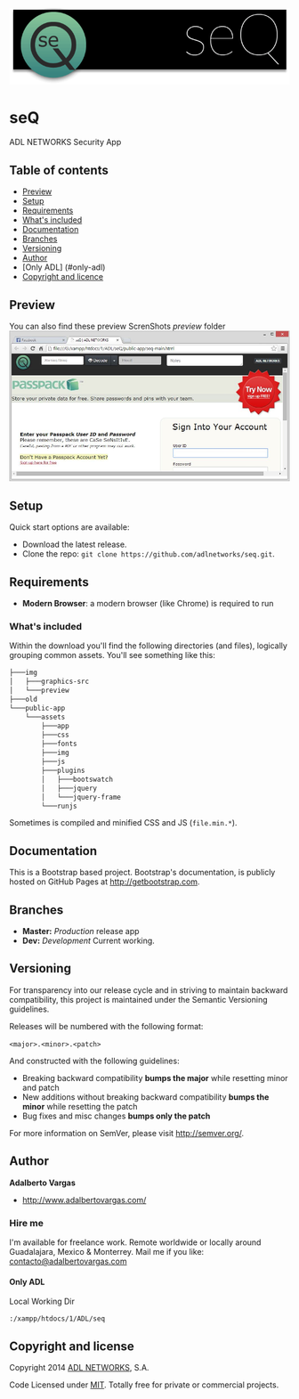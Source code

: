 ![introduction & quickstart placeholder picture](img/preview/placeholder.png)

# seQ
ADL NETWORKS Security App

## Table of contents

 - [Preview](#Preview)
 - [Setup](#setup)
 - [Requirements](#requirements)
 - [What's included](#What's-included)
 - [Documentation](#documentation) 
 - [Branches](#branches)
 - [Versioning](#versioning)
 - [Author](#author)
 - [Only ADL] (#only-adl)
 - [Copyright and licence](#copyright-and-licence)

## Preview

You can also find these preview ScrenShots  *preview* folder
![preview capture 01](img/preview/capture-01.jpg)

## Setup

Quick start options are available:

- Download the latest release.
- Clone the repo: `git clone https://github.com/adlnetworks/seq.git`.

## Requirements

* **Modern Browser**: a modern browser (like Chrome) is required to run

### What's included

Within the download you'll find the following directories (and files), logically grouping common assets. You'll see something like this:

```
├───img
│   ├───graphics-src
│   └───preview
├───old
└───public-app
    └───assets
        ├───app
        ├───css
        ├───fonts
        ├───img
        ├───js
        ├───plugins
        │   ├───bootswatch
        │   ├───jquery
        │   └───jquery-frame
        └───runjs
```

Sometimes is compiled and minified CSS and JS (`file.min.*`).

## Documentation

This is a Bootstrap based project. Bootstrap's documentation, is publicly hosted on GitHub Pages at <http://getbootstrap.com>.

## Branches

  * **Master:** *Production* release app
  * **Dev:** *Development* Current working.

## Versioning

For transparency into our release cycle and in striving to maintain backward compatibility, this project is maintained under the Semantic Versioning guidelines. 

Releases will be numbered with the following format:

`<major>.<minor>.<patch>`

And constructed with the following guidelines:

- Breaking backward compatibility **bumps the major** while resetting minor and patch
- New additions without breaking backward compatibility **bumps the minor** while resetting the patch
- Bug fixes and misc changes **bumps only the patch**

For more information on SemVer, please visit <http://semver.org/>.


## Author

**Adalberto Vargas**

- <http://www.adalbertovargas.com/>

### Hire me

I'm available for freelance work. Remote worldwide or locally around Guadalajara, Mexico & Monterrey. Mail me if you like: contacto@adalbertovargas.com

#### Only ADL

Local Working Dir
```
:/xampp/htdocs/1/ADL/seq
```
## Copyright and license


Copyright 2014 [ADL NETWORKS](https://www.adlnetworks.com), S.A.

Code Licensed under [MIT](http://www.opensource.org/licenses/mit-license.php). Totally free for private or commercial projects.